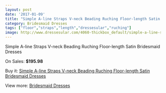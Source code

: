 ```yaml
---
layout: post
date: '2017-01-09'
title: "Simple A-line Straps V-neck Beading Ruching Floor-length Satin Bridesmaid Dresses"
category: Bridesmaid Dresses
tags: ["floor","straps","length","dressesular","ruching"]
image: http://www.dressesular.com/4060-thickbox_default/simple-a-line-straps-v-neck-beading-ruching-floor-length-satin-bridesmaid-dresses.jpg
---
```

Simple A-line Straps V-neck Beading Ruching Floor-length Satin Bridesmaid Dresses

On Sales: **$195.98**
<a href="https://www.dressesular.com/bridesmaid-dresses/1763-simple-a-line-straps-v-neck-beading-ruching-floor-length-satin-bridesmaid-dresses.html"><amp-img layout="responsive" width="600" height="600" src="//www.dressesular.com/4060-thickbox_default/simple-a-line-straps-v-neck-beading-ruching-floor-length-satin-bridesmaid-dresses.jpg" alt="Simple A-line Straps V-neck Beading Ruching Floor-length Satin Bridesmaid Dresses 0" /></a>

Buy it: [Simple A-line Straps V-neck Beading Ruching Floor-length Satin Bridesmaid Dresses](https://www.dressesular.com/bridesmaid-dresses/1763-simple-a-line-straps-v-neck-beading-ruching-floor-length-satin-bridesmaid-dresses.html "Simple A-line Straps V-neck Beading Ruching Floor-length Satin Bridesmaid Dresses")

View more: [Bridesmaid Dresses](https://www.dressesular.com/4-bridesmaid-dresses "Bridesmaid Dresses")